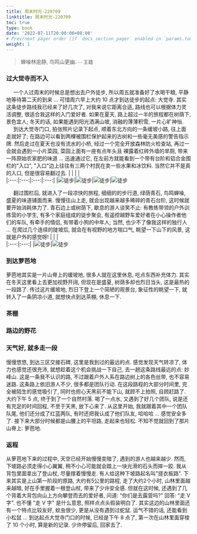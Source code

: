 ```yaml
---
title: 周末时光-220709
linktitle: 周末时光-220709
toc: true
type: book
date: '2022-07-11T20:00:00+08:00'
# Prev/next pager order (if `docs_section_pager` enabled in `params.toml`)
weight: 1
---
```


> 蝉噪林逾静, 鸟鸣山更幽. <font size="2" face="KaiTi"> - - 王籍 </font>

### 过大觉寺而不入
&nbsp;&nbsp;&nbsp;&nbsp;
一个人过周末的时候总是想出去户外徒步, 所以周五就准备好了水喝干粮, 平静地等待第二天的到来 ...
可惜周六早上大约 10 点才到达徒步的起点: 大觉寺. 其实这条徒步路线我已经来了好几次了, 对我来说它距离合适, 
路线也可以根据体力灵活调整, 很适合我这样的入门爱好者.
如果在夏天, 路上超过一半的旅程都在树荫下, 景色宜人; 
冬天的话, 如果能遇到阳光洒满山坡, 消融的薄薄积雪, 一片心旷神怡.
<br>&nbsp;&nbsp;&nbsp;&nbsp;
到达大觉寺门口, 拍张照片记录下起点, 顺着东北方向的一条缓坡小路, 往上面走就好了; 
在路边可以看到两棵被围栏保护起来的古树和一些毫无美感的警告指示牌. 
然后走过在夏天也没有流水的小桥, 经过一个完全开放森林防火检查站, 再过一会就会遇到一小片菜园, 菜园上面有一座有点年头且
裸露着红砖外墙的旱厕, 带来一阵原始农家肥的味道 ... 迅速通过它, 在左前方就能看到一个带有台阶和铝合金围栏的"入口",
"入口"边上往往有三两个村民在卖一些水果和冰饮料. 当然它并不是真的入口, 但是很容易翻过去.
|     |     |     |     
|:---:|:---:|:---:|:---:|
|![徒步](weekend-220709/01.jpeg)|![徒步](weekend-220709/02.jpeg)|![徒步](weekend-220709/03.jpeg)|![徒步](weekend-220709/04.jpeg)

&nbsp;&nbsp;&nbsp;&nbsp;
翻过围栏后, 就进入了一段凉快的旅程, 细细的的步行道, 绿荫青石, 鸟鸣蝉噪, 盛夏的味道铺面而来. 
慢慢往山上走, 就会出现越来越多稀碎的青石台阶, 这时候就要开始消耗体力了. 青石边上或树荫下, 歇息的游人谈笑不止: 
有教练带领的户外训练营的小学生, 有多个家庭组成的徒步聚会, 有遥控越野车爱好者在小心操作者他们的车队, 有牵手的情侣, 
有带着小狗的中年人; 当然, 也少不了像我这样的独行人 ... 
在爬过几个连续的陡坡后, 就会在有视野的地方喘口气, 眺望一下山下的风景, 这就是户外的感觉呀!
|     |     |     
|:---:|:---:|
|![徒步](weekend-220709/05.jpeg)|![徒步](weekend-220709/07.jpeg)

### 到达萝芭地
萝芭地其实是一片山脊上的缓坡地, 很多人就在这里休息, 吃点东西补充体力. 其实在冬天这里看上去更加视野开阔, 但现在是盛夏, 树荫多却也烈日当头, 这是最热的一段路了.
传过这片缓坡地, 烈日下登上一个简陋的观景台, 象征性的眺望一下, 就转入了一条阴凉小道, 就想快点到达茶棚, 休息一下.

### 茶棚


### 路边的野花

### 天气好, 就多走一段
慢慢悠悠, 到达三区交接石碑, 这里是我到过的最远的点. 感觉发现天气转凉了, 体力也感觉还很充沛, 就想趁着这个机会挑战一下自己, 去一趟这条路线最远的点: 妙峰山.
这是一条我不认识的路, 不过跟着户外人系在路边树上的各色丝带, 也不容易迷路. 这条路上依旧游人不少, 很多都是团队行动. 
在这段路程的大部分时间里, 完全被陌生的感觉吸引了, 同时也担心天黑前不能下山, 就顾不上拍照, 自顾赶路了. 大约下午 5 点, 终于到了一个自然村落. 
喝了一点水, 又遇到了好几个团队, 说是还有充足的时间回程, 不至于天黑, 放下心来了.
从这里开始, 我就跟着其中一个团队队尾, 他们还分成了红蓝两队, 有时还把我认成了他们队友, 哈哈哈 ... 感觉安全多了. 
接下来大部分时候都是山腰上的平坦路, 走起来也轻松. 不知不觉就回到了那片山脊上: 萝芭地.

### 返程
从萝芭地下来的过程中, 天空已经开始慢慢变暗了, 遇到的游人也越来越少. 
然而, 下坡路必须走得小心翼翼, 稍不小心可能就会踏上一块光滑的石头而摔一跤. 我从背包里面拿出了登山杖, 尽量撑着慢慢走. 有人给这种下坡路起名叫"搓衣板路".
下来其实是上山第一阶段的原路, 大约有5公里的路程, 走了大约2个小时, 山林里面越来越暗, 好在手里握着一根登山杖, 带来了少许安全感. 
但就在这时候, 还遇到了几个背着大背包向山上方向攀登而去的爱好者, 问道: "你们是去露营吗?" 回答: "走 V 字". 也不懂 "走 V 字" 是什么意思, 照样点点头假装明白了.
其实这边的山林里面还有一个特点比较友好, 蚊虫很少, 更是从没有遇到过蛇鼠. 运气不错的话, 还能看到小松鼠 ...
到达起点大觉寺门口的时候, 已经是下午 8 点了, 第一次在山林里面穿梭了 10 个小时, 算是新的记录. 少许停留后, 回家去了.
